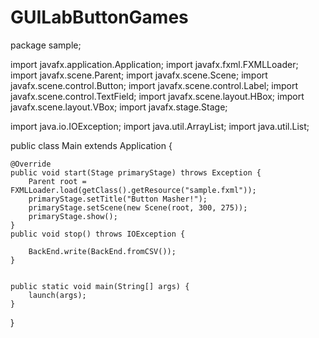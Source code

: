 # GUILabButtonGames
package sample;

import javafx.application.Application;
import javafx.fxml.FXMLLoader;
import javafx.scene.Parent;
import javafx.scene.Scene;
import javafx.scene.control.Button;
import javafx.scene.control.Label;
import javafx.scene.control.TextField;
import javafx.scene.layout.HBox;
import javafx.scene.layout.VBox;
import javafx.stage.Stage;

import java.io.IOException;
import java.util.ArrayList;
import java.util.List;

public class Main extends Application {

    @Override
    public void start(Stage primaryStage) throws Exception {
        Parent root = FXMLLoader.load(getClass().getResource("sample.fxml"));
        primaryStage.setTitle("Button Masher!");
        primaryStage.setScene(new Scene(root, 300, 275));
        primaryStage.show();
    }
    public void stop() throws IOException {

        BackEnd.write(BackEnd.fromCSV());
    }


    public static void main(String[] args) {
        launch(args);
    }
}
